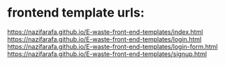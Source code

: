 # frontend template urls:  
https://nazifarafa.github.io/E-waste-front-end-templates/index.html  
https://nazifarafa.github.io/E-waste-front-end-templates/login.html  
https://nazifarafa.github.io/E-waste-front-end-templates/login-form.html 
https://nazifarafa.github.io/E-waste-front-end-templates/signup.html
